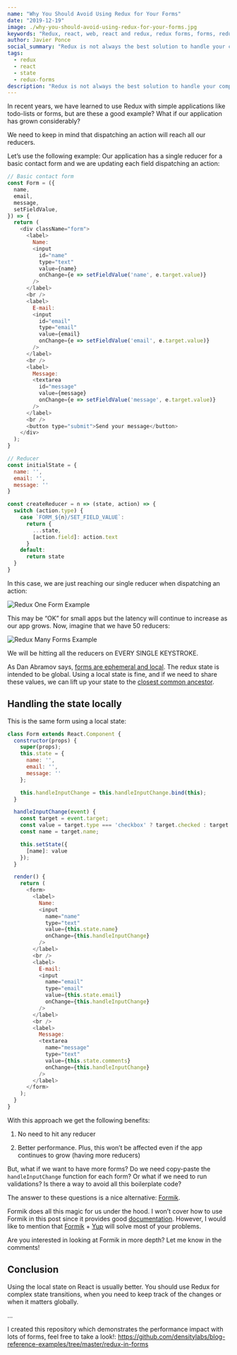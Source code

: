 ```yaml
---
name: "Why You Should Avoid Using Redux for Your Forms"
date: "2019-12-19"
image: ./why-you-should-avoid-using-redux-for-your-forms.jpg
keywords: "Redux, react, web, react and redux, redux forms, forms, redux state, react state, boilerplate code, code, contact form"
author: Javier Ponce
social_summary: "Redux is not always the best solution to handle your component state. We will see the cost of using it in your forms."
tags:
  - redux
  - react
  - state
  - redux-forms
description: "Redux is not always the best solution to handle your component state. We will see the cost of using it in your forms."
---
```


In recent years, we have learned to use Redux with simple applications like todo-lists or forms, but are these a good example? What if our application has grown considerably?

We need to keep in mind that dispatching an action will reach all our reducers.

Let’s use the following example: Our application has a single reducer for a basic contact form and we are updating each field dispatching an action:
​
```javascript
// Basic contact form
const Form = ({
  name,
  email,
  message,
  setFieldValue,
}) => {
  return (
    <div className="form">
      <label>
        Name:
        <input
          id="name"
          type="text"
          value={name}
          onChange={e => setFieldValue('name', e.target.value)}
        />
      </label>
      <br />
      <label>
        E-mail:
        <input
          id="email"
          type="email"
          value={email}
          onChange={e => setFieldValue('email', e.target.value)}
        />
      </label>
      <br />
      <label>
        Message:
        <textarea
          id="message"
          value={message}
          onChange={e => setFieldValue('message', e.target.value)}
        />
      </label>
      <br />
      <button type="submit">Send your message</button>
    </div>
  );
}
```

```javascript
// Reducer
const initialState = {
  name: '',
  email: '',
  message: ''
}

const createReducer = n => (state, action) => {
  switch (action.type) {
    case `FORM_${n}/SET_FIELD_VALUE`:
      return {
        ...state,
        [action.field]: action.text
      }
    default:
      return state
  }
}
```

In this case, we are just reaching our single reducer when dispatching an action:


![Redux One Form Example](/images/one-form.gif "Redux One Form Example")



This may be “OK” for small apps but the latency will continue to increase as our app grows. Now, imagine that we have 50 reducers:


![Redux Many Forms Example](/images/many-forms.gif "Redux Many Forms Example")


We will be hitting all the reducers on EVERY SINGLE KEYSTROKE.

As Dan Abramov says, [forms are ephemeral and local](https://github.com/reduxjs/redux/issues/1287#issuecomment-175351978). The redux state is intended to be global. Using a local state is fine, and if we need to share these values, we can lift up your state to the [closest common ancestor](https://reactjs.org/docs/lifting-state-up.html).

## Handling the state locally

This is the same form using a local state:

```javascript
class Form extends React.Component {
  constructor(props) {
    super(props);
    this.state = {
      name: '',
      email: '',
      message: ''
    };

    this.handleInputChange = this.handleInputChange.bind(this);
  }

  handleInputChange(event) {
    const target = event.target;
    const value = target.type === 'checkbox' ? target.checked : target.value;
    const name = target.name;

    this.setState({
      [name]: value
    });
  }

  render() {
    return (
      <form>
        <label>
          Name:
          <input
            name="name"
            type="text"
            value={this.state.name}
            onChange={this.handleInputChange}
          />
        </label>
        <br />
        <label>
          E-mail:
          <input
            name="email"
            type="email"
            value={this.state.email}
            onChange={this.handleInputChange}
          />
        </label>
        <br />
        <label>
          Message:
          <textarea
            name="message"
            type="text"
            value={this.state.comments}
            onChange={this.handleInputChange}
          />
        </label>
      </form>
    );
  }
}
```

With this approach we get the following benefits:

1. No need to hit any reducer

2. Better performance. Plus, this won’t be affected even if the app continues to grow (having more reducers)

But, what if we want to have more forms? Do we need copy-paste the `handleInputChange` function for each form? Or what if we need to run validations? Is there a way to avoid all this boilerplate code?

The answer to these questions is a nice alternative: [Formik].

Formik does all this magic for us under the hood. I won’t cover how to use Formik in this post since it provides good [documentation](https://jaredpalmer.com/formik/docs/overview). However, I would like to mention that [Formik] + [Yup] will solve most of your problems.

Are you interested in looking at Formik in more depth? Let me know in the comments!

## Conclusion

Using the local state on React is usually better. You should use Redux for complex state transitions, when you need to keep track of the changes or when it matters globally.

...

I created this repository which demonstrates the performance impact with lots of forms, feel free to take a look!: https://github.com/densitylabs/blog-reference-examples/tree/master/redux-in-forms

[Formik]: https://jaredpalmer.com/formik

[Yup]: https://github.com/jquense/yup 


